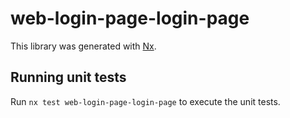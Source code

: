 # web-login-page-login-page

This library was generated with [Nx](https://nx.dev).

## Running unit tests

Run `nx test web-login-page-login-page` to execute the unit tests.
